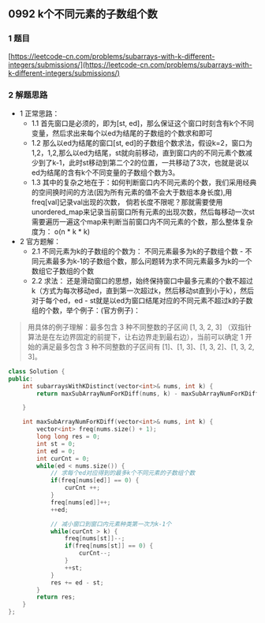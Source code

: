 ## 0992 k个不同元素的子数组个数

### 1 题目
[https://leetcode-cn.com/problems/subarrays-with-k-different-integers/submissions/](https://leetcode-cn.com/problems/subarrays-with-k-different-integers/submissions/)

### 2 解题思路
- 1 正常思路：
  - 1.1 首先窗口是必须的，即为[st, ed]，那么保证这个窗口时刻含有k个不同变量，然后求出来每个以ed为结尾的子数组的个数求和即可
  - 1.2 那么以ed为结尾的窗口[st, ed]的子数组个数求法，假设k=2，窗口为1,2，1,2,那么以ed为结尾，st就向前移动，直到窗口内的不同元素个数减少到了k-1，此时st移动到第二个2的位置，一共移动了3次，也就是说以ed为结尾的含有k个不同变量的子数组个数为3。
  - 1.3 其中的复杂之地在于：如何判断窗口内不同元素的个数，我们采用经典的空间换时间的方法(因为所有元素的值不会大于数组本身长度),用freq[val]记录val出现的次数， 倘若长度不限呢？那就需要使用unordered_map来记录当前窗口所有元素的出现次数，然后每移动一次st需要遍历一遍这个map来判断当前窗口内不同元素的个数，那么整体复杂度为： o(n * k * k)
- 2 官方题解：
  - 2.1 不同元素为k的子数组的个数为： 不同元素最多为k的子数组个数 - 不同元素最多为k-1的子数组个数，那么问题转为求不同元素最多为k的一个数组它子数组的个数
  - 2.2 求法： 还是滑动窗口的思想，始终保持窗口中最多元素的个数不超过k（方式为每次移动ed，直到第一次超过k，然后移动st直到小于k），然后对于每个ed，ed - st就是以ed为窗口结尾对应的不同元素不超过k的子数组的个数，举个例子：(官方例子)：
> 用具体的例子理解：最多包含 3 种不同整数的子区间 [1, 3, 2, 3] （双指针算法是在左边界固定的前提下，让右边界走到最右边），当前可以确定 1 开始的满足最多包含 3 种不同整数的子区间有 [1]、[1, 3]、[1, 3, 2]、[1, 3, 2, 3]。

```cpp
class Solution {
public:
    int subarraysWithKDistinct(vector<int>& nums, int k) {
        return maxSubArrayNumForKDiff(nums, k) - maxSubArrayNumForKDiff(nums, k - 1);

    }

    int maxSubArrayNumForKDiff(vector<int>& nums, int k) {
        vector<int> freq(nums.size() + 1);
        long long res = 0;
        int st = 0;
        int ed = 0;
        int curCnt = 0;
        while(ed < nums.size()) {
            // 求每个ed对应得到的最多k个不同元素的子数组个数
            if(freq[nums[ed]] == 0) {
                curCnt ++;
            }
            freq[nums[ed]]++;
            ++ed;

            // 减小窗口到窗口内元素种类第一次为k-1个
            while(curCnt > k) {
                freq[nums[st]]--;
                if(freq[nums[st]] == 0) {
                    curCnt--;
                }
                ++st;
            }
            res += ed - st;
        }
        return res;
    }
};
```
